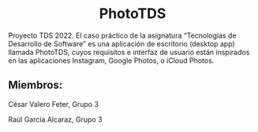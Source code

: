 <h1 align="center">PhotoTDS</h1>
Proyecto TDS 2022. El caso práctico de la asignatura “Tecnologías de Desarrollo de Software” es una aplicación de escritorio (desktop app) llamada PhotoTDS, cuyos requisitos e interfaz de usuario están inspirados en las aplicaciones Instagram, Google Photos, o iCloud Photos.

## Miembros:
César Valero Feter, Grupo 3

Raúl García Alcaraz, Grupo 3
